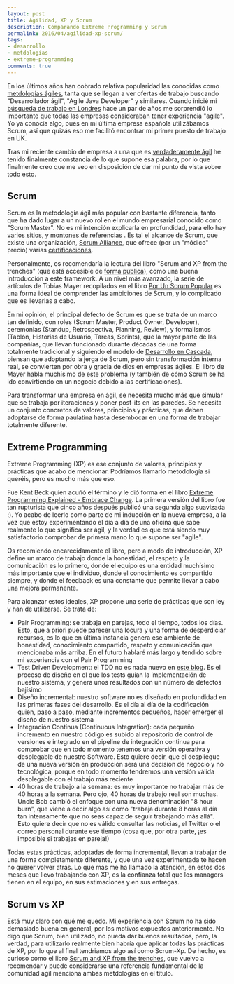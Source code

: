 ```yaml
---
layout: post
title: Agilidad, XP y Scrum
description: Comparando Extreme Programming y Scrum
permalink: 2016/04/agilidad-xp-scrum/
tags:
- desarrollo
- metdologias
- extreme-programming
comments: true
---
```


En los últimos años han cobrado relativa popularidad las conocidas como [metdologías ágiles](http://blog.leanmonitor.com/es/que-son-las-metodologias-agiles/), tanta que se llegan a ver ofertas de trabajo buscando "Desarrollador ágil", "Agile Java Developer" y similares. Cuando inicié mi [búsqueda de trabajo en Londres](/2015/04/trabajo-londres/) hace un par de años me sorprendió lo importante que todas las empresas consideraban tener experiencia "agile". Yo ya conocía algo, pues en mi última empresa española utilizábamos Scrum, así que quizás eso me facilitó encontrar mi primer puesto de trabajo en UK.

Tras mi reciente cambio de empresa a una que es [verdaderamente ágil](http://pivotal.io/) he tenido finalmente constancia de lo que supone esa palabra, por lo que finalmente creo que me veo en disposición de dar mi punto de vista sobre todo esto.

<!--break-->

## Scrum

Scrum es la metodología ágil más popular con bastante diferencia, tanto que ha dado lugar a un nuevo rol en el mundo empresarial conocido como "Scrum Master". No es mi intención explicarla en profundidad, para ello hay [varios sitios](https://proyectosagiles.org/que-es-scrum/), y [montones de referencias](http://scrumreferencecard.com/) . Es tal el alcance de Scrum, que existe una organización, [Scrum Alliance](https://www.scrumalliance.org), que ofrece (por un "módico" precio) varias [certificaciones](https://www.scrumalliance.org/certifications).

Personalmente, os recomendaría la lectura del libro "Scrum and XP from the trenches" (que está accesible de [forma pública](http://wwwis.win.tue.nl/2R690/doc/ScrumAndXpFromTheTrenchesonline07-31.pdf)), como una buena introducción a este framework. A un nivel más avanzado, la serie de artículos de Tobias Mayer recopilados en el libro [Por Un Scrum Popular](https://www.amazon.es/Por-Un-Scrum-Popular-Revolucion/dp/1937965228/ref=sr_1_1) es una forma ideal de comprender las ambiciones de Scrum, y lo complicado que es llevarlas a cabo.

En mi opinión, el principal defecto de Scrum es que se trata de un marco tan definido, con roles (Scrum Master, Product Owner, Developer), ceremonias (Standup, Retrospectiva, Planning, Review), y formalismos (Tablón, Historias de Usuario, Tareas, Sprints), que la mayor parte de las compañías, que llevan funcionado durante décadas de una forma totalmente tradicional y siguiendo el modelo de [Desarrollo en Cascada](https://es.wikipedia.org/wiki/Desarrollo_en_cascada), piensan que adoptando la jerga de Scrum, pero sin transformación interna real, se convierten por obra y gracia de dios en empresas ágiles. El libro de Mayer habla muchísimo de este problema (y también de cómo Scrum se ha ido convirtiendo en un negocio debido a las certificaciones).

Para transformar una empresa en ágil, se necesita mucho más que simular que se trabaja por iteraciones y poner post-its en las paredes. Se necesita un conjunto concretos de valores, principios y prácticas, que deben adoptarse de forma paulatina hasta desembocar en una forma de trabajar totalmente diferente.

## Extreme Programming

Extreme Programming (XP) es ese conjunto de valores, principios y prácticas que acabo de mencionar. Podríamos llamarlo metodología si queréis, pero es mucho más que eso.

Fue Kent Beck quien acuñó el término y le dió forma en el libro [Extreme Programming Explained - Embrace Change](https://www.amazon.es/Extreme-Programming-Explained-Embrace-Embracing/dp/0321278658/ref=sr_1_1). La primera versión del libro fue tan rupturista que cinco años después publicó una segunda algo suavizada :). Yo acabo de leerlo como parte de mi inducción en la nueva empresa, a la vez que estoy experimentando el día a día de una oficina que sabe realmente lo que significa ser ágil, y la verdad es que está siendo muy satisfactorio comprobar de primera mano lo que supone ser "agile".

Os recomiendo encarecidamente el libro, pero a modo de introducción, XP define un marco de trabajo donde la honestidad, el respeto y la comunicación es lo primero, donde el equipo es una entidad muchísimo más importante que el individuo, donde el conocimiento es compartido siempre, y donde el feedback es una constante que permite llevar a cabo una mejora permanente.

Para alcanzar estos ideales, XP propone una serie de prácticas que son ley y han de utilizarse. Se trata de:

* Pair Programming: se trabaja en parejas, todo el tiempo, todos los días. Esto, que a priori puede parecer una locura y una forma de desperdiciar recursos, es lo que en última instancia genera ese ambiente de honestidad, conocimiento compartido, respeto y comunicación que mencionaba más arriba. En el futuro hablaré más largo y tendido sobre mi experiencia con el Pair Programming
* Test Driven Development: el TDD no es nada nuevo en [este blog](/2016/01/aprendiendo-TDD/). Es el proceso de diseño en el que los tests guían la implementación de nuestro sistema, y genera unos resultados con un número de defectos bajísimo
* Diseño incremental: nuestro software no es diseñado en profundidad en las primeras fases del desarrollo. Es el día al día de la codificación quien, paso a paso, mediante incrementos pequeños, hacer emerger el diseño de nuestro sistema
* Integración Continua (Continuous Integration): cada pequeño incremento en nuestro código es subido al repositorio de control de versiones e integrado en el pipeline de integración continua para comprobar que en todo momento tenemos una versión operativa y desplegable de nuestro Software. Esto quiere decir, que el despliegue de una nueva versión en producción será una decisión de negocio y no tecnológica, porque en todo momento tendremos una versión válida desplegable con el trabajo más reciente
* 40 horas de trabajo a la semana: es muy importante no trabajar más de 40 horas a la semana. Pero ojo, 40 horas de trabajo real son muchas. Uncle Bob cambió el enfoque con una nueva denominación "8 hour burn", que viene a decir algo así como "trabaja durante 8 horas al día tan intensamente que no seas capaz de seguir trabajando más allá". Esto quiere decir que no es válido consultar las noticias, el Twitter o el correo personal durante ese tiempo (cosa que, por otra parte, ¡es imposible si trabajas en pareja!)

Todas estas prácticas, adoptadas de forma incremental, llevan a trabajar de una forma completamente diferente, y que una vez experimentada te hacen no querer volver atrás. Lo que más me ha llamado la atención, en estos dos meses que llevo trabajando con XP, es la confianza total que los managers tienen en el equipo, en sus estimaciones y en sus entregas.

## Scrum vs XP

Está muy claro con qué me quedo. Mi experiencia con Scrum no ha sido demasiado buena en general, por los motivos expuestos anteriormente. No digo que Scrum, bien utilizado, no pueda dar buenos resultados, pero, la verdad, para utilizarlo realmente bien habría que aplicar todas las prácticas de XP, por lo que al final tendriamos algo así como Scrum-Xp. De hecho, es curioso como el libro [Scrum and XP from the trenches](http://wwwis.win.tue.nl/2R690/doc/ScrumAndXpFromTheTrenchesonline07-31.pdf), que vuelvo a recomendar y puede considerarse una referencia fundamental de la comunidad ágil menciona ambas metdologías en el título.
